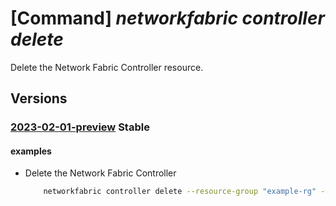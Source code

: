 # [Command] _networkfabric controller delete_

Delete the Network Fabric Controller resource.

## Versions

### [2023-02-01-preview](/Resources/mgmt-plane/L3N1YnNjcmlwdGlvbnMve30vcmVzb3VyY2Vncm91cHMve30vcHJvdmlkZXJzL21pY3Jvc29mdC5tYW5hZ2VkbmV0d29ya2ZhYnJpYy9uZXR3b3JrZmFicmljY29udHJvbGxlcnMve30=/2023-02-01-preview.xml) **Stable**

<!-- mgmt-plane /subscriptions/{}/resourcegroups/{}/providers/microsoft.managednetworkfabric/networkfabriccontrollers/{} 2023-02-01-preview -->

#### examples

- Delete the Network Fabric Controller
    ```bash
        networkfabric controller delete --resource-group "example-rg" --resource-name "example-nfc"
    ```
